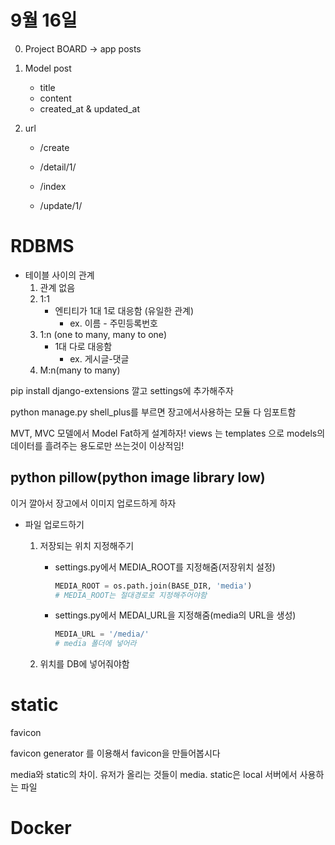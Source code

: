 # 9월 16일

0. Project BOARD -> app posts

1. Model post

   - title
   - content
   - created_at & updated_at

2. url

   - /create

   - /detail/1/

   - /index

   - /update/1/

     



# RDBMS

- 테이블 사이의 관계
  1. 관계 없음
  2. 1:1
     - 엔티티가 1대 1로 대응함 (유일한 관계)
       - ex. 이름 - 주민등록번호
  3. 1:n (one to many, many to one)
     - 1대 다로 대응함
       - ex. 게시글-댓글
  4. M:n(many to many)





pip install django-extensions 깔고 settings에 추가해주자

python manage.py shell_plus를 부르면 장고에서사용하는 모듈 다 임포트함



MVT, MVC 모델에서 Model Fat하게 설계하자! views 는 templates 으로 models의 데이터를 흘려주는 용도로만 쓰는것이 이상적임!

## python pillow(python image library low)

이거 깔아서 장고에서 이미지 업로드하게 하자

- 파일 업로드하기

  1. 저장되는 위치 지정해주기

     - settings.py에서 MEDIA_ROOT를 지정해줌(저장위치 설정)

       ```python
       MEDIA_ROOT = os.path.join(BASE_DIR, 'media')
       # MEDIA_ROOT는 절대경로로 지정해주어야함
       ```

       

     - settings.py에서 MEDAI_URL을 지정해줌(media의 URL을 생성)

       ```python
       MEDIA_URL = '/media/'
       # media 폴더에 넣어라
       ```

       

  2. 위치를 DB에 넣어줘야함



# static

favicon

favicon generator 를 이용해서 favicon을 만들어봅시다

media와 static의 차이. 유저가 올리는 것들이 media. static은 local 서버에서 사용하는 파일



# Docker

 

